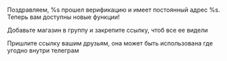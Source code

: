 Поздравляем, %s прошел верификацию и имеет постоянный адрес %s. Теперь вам доступны новые функции!

Добавьте магазин в группу и закрепите ссылку, чтоб все ее видели

Пришлите ссылку вашим друзьям, она может быть использована где угодно внутри телеграм
